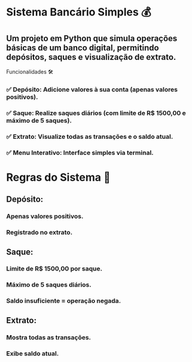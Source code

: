# Sistema Bancário Simples 💰
## Um projeto em Python que simula operações básicas de um banco digital, permitindo depósitos, saques e visualização de extrato.

Funcionalidades 🛠️
### ✅ Depósito: Adicione valores à sua conta (apenas valores positivos).
### ✅ Saque: Realize saques diários (com limite de R$ 1500,00 e máximo de 5 saques).
### ✅ Extrato: Visualize todas as transações e o saldo atual.
### ✅ Menu Interativo: Interface simples via terminal.


# Regras do Sistema 📜

## Depósito:

### Apenas valores positivos.

### Registrado no extrato.

## Saque:

### Limite de R$ 1500,00 por saque.

### Máximo de 5 saques diários.

### Saldo insuficiente = operação negada.

## Extrato:

### Mostra todas as transações.

### Exibe saldo atual.

